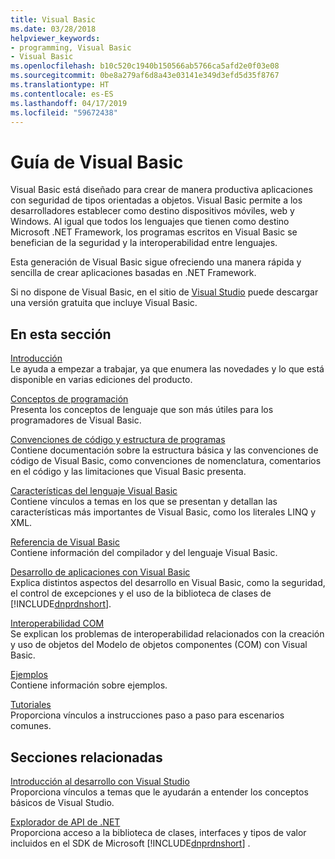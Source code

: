 ```yaml
---
title: Visual Basic
ms.date: 03/28/2018
helpviewer_keywords:
- programming, Visual Basic
- Visual Basic
ms.openlocfilehash: b10c520c1940b150566ab5766ca5afd2e0f03e08
ms.sourcegitcommit: 0be8a279af6d8a43e03141e349d3efd5d35f8767
ms.translationtype: HT
ms.contentlocale: es-ES
ms.lasthandoff: 04/17/2019
ms.locfileid: "59672438"
---
```

# <a name="visual-basic-guide"></a>Guía de Visual Basic

Visual Basic está diseñado para crear de manera productiva aplicaciones con seguridad de tipos orientadas a objetos. Visual Basic permite a los desarrolladores establecer como destino dispositivos móviles, web y Windows. Al igual que todos los lenguajes que tienen como destino Microsoft .NET Framework, los programas escritos en Visual Basic se benefician de la seguridad y la interoperabilidad entre lenguajes.  
  
Esta generación de Visual Basic sigue ofreciendo una manera rápida y sencilla de crear aplicaciones basadas en .NET Framework.  

Si no dispone de Visual Basic, en el sitio de [Visual Studio](https://aka.ms/vsdownload?utm_source=mscom&utm_campaign=msdocs) puede descargar una versión gratuita que incluye Visual Basic.

## <a name="in-this-section"></a>En esta sección  

[Introducción](../visual-basic/getting-started/index.md)\
Le ayuda a empezar a trabajar, ya que enumera las novedades y lo que está disponible en varias ediciones del producto.  
   
[Conceptos de programación](../visual-basic/programming-guide/concepts/index.md)\
Presenta los conceptos de lenguaje que son más útiles para los programadores de Visual Basic.

[Convenciones de código y estructura de programas](../visual-basic/programming-guide/program-structure/program-structure-and-code-conventions.md)\
Contiene documentación sobre la estructura básica y las convenciones de código de Visual Basic, como convenciones de nomenclatura, comentarios en el código y las limitaciones que Visual Basic presenta.  
  
[Características del lenguaje Visual Basic](../visual-basic/programming-guide/language-features/index.md)\
Contiene vínculos a temas en los que se presentan y detallan las características más importantes de Visual Basic, como los literales LINQ y XML.  
   
[Referencia de Visual Basic](../visual-basic/reference/index.md)\
Contiene información del compilador y del lenguaje Visual Basic.  

[Desarrollo de aplicaciones con Visual Basic](../visual-basic/developing-apps/index.md)\
Explica distintos aspectos del desarrollo en Visual Basic, como la seguridad, el control de excepciones y el uso de la biblioteca de clases de [!INCLUDE[dnprdnshort](~/includes/dnprdnshort-md.md)].

[Interoperabilidad COM](../visual-basic/programming-guide/com-interop/index.md)\
Se explican los problemas de interoperabilidad relacionados con la creación y uso de objetos del Modelo de objetos componentes (COM) con Visual Basic.  
  
[Ejemplos](../visual-basic/sample-applications.md)\
Contiene información sobre ejemplos.  
  
[Tutoriales](../visual-basic/walkthroughs.md)\
Proporciona vínculos a instrucciones paso a paso para escenarios comunes.  
  
## <a name="related-sections"></a>Secciones relacionadas  

[Introducción al desarrollo con Visual Studio](/visualstudio/ide/get-started-developing-with-visual-studio)\
Proporciona vínculos a temas que le ayudarán a entender los conceptos básicos de Visual Studio.  
  
[Explorador de API de .NET](../../api/index.md)\
Proporciona acceso a la biblioteca de clases, interfaces y tipos de valor incluidos en el SDK de Microsoft [!INCLUDE[dnprdnshort](~/includes/dnprdnshort-md.md)] .
